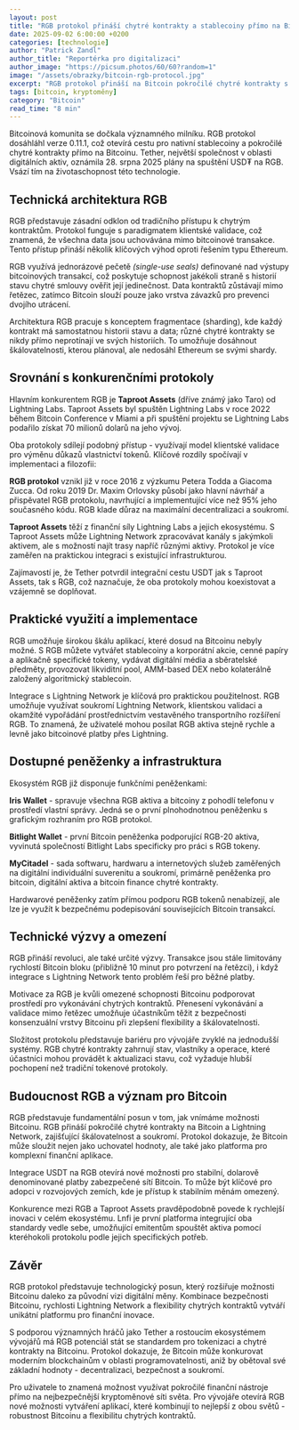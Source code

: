 ```yaml
---
layout: post
title: "RGB protokol přináší chytré kontrakty a stablecoiny přímo na Bitcoin"
date: 2025-09-02 6:00:00 +0200
categories: [technologie]
author: "Patrick Zandl"
author_title: "Reportérka pro digitalizaci"
author_image: "https://picsum.photos/60/60?random=1"
image: "/assets/obrazky/bitcoin-rgb-protocol.jpg"
excerpt: "RGB protokol přináší na Bitcoin pokročilé chytré kontrakty s klientskou validací a soukromím, umožňuje nativní stablecoiny a konkuruje řešením jako Taproot Assets."
tags: [bitcoin, kryptoměny]
category: "Bitcoin"
read_time: "8 min"
---
```


Bitcoinová komunita se dočkala významného milníku. RGB protokol dosáhláhl verze 0.11.1, což otevírá cestu pro nativní stablecoiny a pokročilé chytré kontrakty přímo na Bitcoinu. Tether, největší společnost v oblasti digitálních aktiv, oznámila 28. srpna 2025 plány na spuštění USD₮ na RGB. Vsází tím na životaschopnost této technologie.

## Technická architektura RGB

RGB představuje zásadní odklon od tradičního přístupu k chytrým kontraktům. Protokol funguje s paradigmatem klientské validace, což znamená, že všechna data jsou uchovávána mimo bitcoinové transakce. Tento přístup přináší několik klíčových výhod oproti řešením typu Ethereum.

RGB využívá jednorázové pečetě _(single-use seals)_ definované nad výstupy bitcoinových transakcí, což poskytuje schopnost jakékoli straně s historií stavu chytré smlouvy ověřit její jedinečnost. Data kontraktů zůstávají mimo řetězec, zatímco Bitcoin slouží pouze jako vrstva závazků pro prevenci dvojího utrácení.

Architektura RGB pracuje s konceptem fragmentace (sharding), kde každý kontrakt má samostatnou historii stavu a data; různé chytré kontrakty se nikdy přímo neprotínají ve svých historiích. To umožňuje dosáhnout škálovatelnosti, kterou plánoval, ale nedosáhl Ethereum se svými shardy.

## Srovnání s konkurenčními protokoly

Hlavním konkurentem RGB je **Taproot Assets** (dříve známý jako Taro) od Lightning Labs. Taproot Assets byl spuštěn Lightning Labs v roce 2022 během Bitcoin Conference v Miami a při spuštění projektu se Lightning Labs podařilo získat 70 milionů dolarů na jeho vývoj.

Oba protokoly sdílejí podobný přístup - využívají model klientské validace pro výměnu důkazů vlastnictví tokenů. Klíčové rozdíly spočívají v implementaci a filozofii:

**RGB protokol** vznikl již v roce 2016 z výzkumu Petera Todda a Giacoma Zucca. Od roku 2019 Dr. Maxim Orlovsky působí jako hlavní návrhář a přispěvatel RGB protokolu, navrhující a implementující více než 95% jeho současného kódu. RGB klade důraz na maximální decentralizaci a soukromí.

**Taproot Assets** těží z finanční síly Lightning Labs a jejich ekosystému. S Taproot Assets může Lightning Network zpracovávat kanály s jakýmkoli aktivem, ale s možností najít trasy napříč různými aktivy. Protokol je více zaměřen na praktickou integraci s existující infrastrukturou.

Zajímavostí je, že Tether potvrdil integrační cestu USDT jak s Taproot Assets, tak s RGB, což naznačuje, že oba protokoly mohou koexistovat a vzájemně se doplňovat.

## Praktické využití a implementace

RGB umožňuje širokou škálu aplikací, které dosud na Bitcoinu nebyly možné. S RGB můžete vytvářet stablecoiny a korporátní akcie, cenné papíry a aplikačně specifické tokeny, vydávat digitální média a sběratelské předměty, provozovat likviditní pool, AMM-based DEX nebo kolaterálně založený algoritmický stablecoin.

Integrace s Lightning Network je klíčová pro praktickou použitelnost. RGB umožňuje využívat soukromí Lightning Network, klientskou validaci a okamžité vypořádání prostřednictvím vestavěného transportního rozšíření RGB. To znamená, že uživatelé mohou posílat RGB aktiva stejně rychle a levně jako bitcoinové platby přes Lightning.

## Dostupné peněženky a infrastruktura

Ekosystém RGB již disponuje funkčními peněženkami:

**Iris Wallet** - spravuje všechna RGB aktiva a bitcoiny z pohodlí telefonu v prostředí vlastní správy. Jedná se o první plnohodnotnou peněženku s grafickým rozhraním pro RGB protokol.

**Bitlight Wallet** - první Bitcoin peněženka podporující RGB-20 aktiva, vyvinutá společností Bitlight Labs specificky pro práci s RGB tokeny.

**MyCitadel** - sada softwaru, hardwaru a internetových služeb zaměřených na digitální individuální suverenitu a soukromí, primárně peněženka pro bitcoin, digitální aktiva a bitcoin finance chytré kontrakty.

Hardwarové peněženky zatím přímou podporu RGB tokenů nenabízejí, ale lze je využít k bezpečnému podepisování souvisejících Bitcoin transakcí.

## Technické výzvy a omezení

RGB přináší revoluci, ale také určité výzvy. Transakce jsou stále limitovány rychlostí Bitcoin bloku (přibližně 10 minut pro potvrzení na řetězci), i když integrace s Lightning Network tento problém řeší pro běžné platby.

Motivace za RGB je kvůli omezené schopnosti Bitcoinu podporovat prostředí pro vykonávání chytrých kontraktů. Přenesení vykonávání a validace mimo řetězec umožňuje účastníkům těžit z bezpečnosti konsenzuální vrstvy Bitcoinu při zlepšení flexibility a škálovatelnosti.

Složitost protokolu představuje bariéru pro vývojáře zvyklé na jednodušší systémy. RGB chytré kontrakty zahrnují stav, vlastníky a operace, které účastníci mohou provádět k aktualizaci stavu, což vyžaduje hlubší pochopení než tradiční tokenové protokoly.

## Budoucnost RGB a význam pro Bitcoin

RGB představuje fundamentální posun v tom, jak vnímáme možnosti Bitcoinu. RGB přináší pokročilé chytré kontrakty na Bitcoin a Lightning Network, zajišťující škálovatelnost a soukromí. Protokol dokazuje, že Bitcoin může sloužit nejen jako uchovatel hodnoty, ale také jako platforma pro komplexní finanční aplikace.

Integrace USDT na RGB otevírá nové možnosti pro stabilní, dolarově denominované platby zabezpečené sítí Bitcoin. To může být klíčové pro adopci v rozvojových zemích, kde je přístup k stabilním měnám omezený.

Konkurence mezi RGB a Taproot Assets pravděpodobně povede k rychlejší inovaci v celém ekosystému. Lnfi je první platforma integrující oba standardy vedle sebe, umožňující emitentům spouštět aktiva pomocí kteréhokoli protokolu podle jejich specifických potřeb.

## Závěr

RGB protokol představuje technologický posun, který rozšiřuje možnosti Bitcoinu daleko za původní vizi digitální měny. Kombinace bezpečnosti Bitcoinu, rychlosti Lightning Network a flexibility chytrých kontraktů vytváří unikátní platformu pro finanční inovace.

S podporou významných hráčů jako Tether a rostoucím ekosystémem vývojářů má RGB potenciál stát se standardem pro tokenizaci a chytré kontrakty na Bitcoinu. Protokol dokazuje, že Bitcoin může konkurovat moderním blockchainům v oblasti programovatelnosti, aniž by obětoval své základní hodnoty - decentralizaci, bezpečnost a soukromí.

Pro uživatele to znamená možnost využívat pokročilé finanční nástroje přímo na nejbezpečnější kryptoměnové síti světa. Pro vývojáře otevírá RGB nové možnosti vytváření aplikací, které kombinují to nejlepší z obou světů - robustnost Bitcoinu a flexibilitu chytrých kontraktů.
